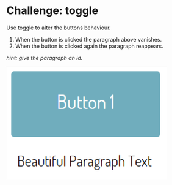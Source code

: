 # Challenge: toggle

Use toggle to alter the buttons behaviour.

1.  When the button is clicked the paragraph above vanishes.
2.  When the button is clicked again the paragraph reappears.

_hint: give the paragraph an id._

![button-paragraph](img/button-paragraph.png)
